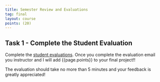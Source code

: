 ```yaml
---
title: Semester Review and Evaluations
tag: final
layout: course
points: (20)
---
```


## Task 1 - Complete the Student Evaluation

Complete the [student evaluations](https://boisestate.bluera.com/boisestate).
Once you complete the evaluation email you instructor and I will add
{{page.points}} to your final project!!

The evaluation should take no more than 5 minutes and your feedback is greatly
appreciated!
